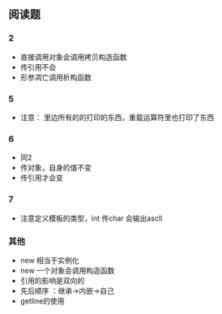 ## 阅读题
###  2 
+ 直接调用对象会调用拷贝构造函数
+ 传引用不会
+ 形参凋亡调用析构函数

### 5 
+ 注意： 里边所有的的打印的东西，重载运算符里也打印了东西
### 6
+ 同2 
+ 传对象，自身的值不变
+ 传引用才会变
### 7
+ 注意定义模板的类型，int 传char 会输出ascll
### 其他
+ new 相当于实例化
+ new 一个对象会调用构造函数
+ 引用的影响是双向的
+ 先后顺序 ：继承->内嵌->自己
+ getline的使用